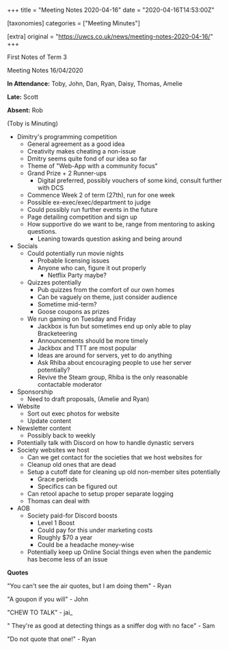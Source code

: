 +++
title = "Meeting Notes 2020-04-16"
date = "2020-04-16T14:53:00Z"

[taxonomies]
categories = ["Meeting Minutes"]

[extra]
original = "https://uwcs.co.uk/news/meeting-notes-2020-04-16/"
+++

<p>First Notes of Term 3</p>

<!-- more -->

Meeting Notes 16/04/2020

**In Attendance:** Toby, John, Dan, Ryan, Daisy, Thomas, Amelie

**Late:** Scott

**Absent:** Rob

(Toby is Minuting)

  - Dimitry's programming competition
      - General agreement as a good idea
      - Creativity makes cheating a non-issue
      - Dmitry seems quite fond of our idea so far
      - Theme of "Web-App with a community focus"
      - Grand Prize + 2 Runner-ups
          - Digital preferred, possibly vouchers of some kind, consult further with DCS
      - Commence Week 2 of term (27th), run for one week
      - Possible ex-exec/exec/department to judge
      - Could possibly run further events in the future
      - Page detailing competition and sign up
      - How supportive do we want to be, range from mentoring to asking questions.
          - Leaning towards question asking and being around
  - Socials
      - Could potentially run movie nights
          - Probable licensing issues
          - Anyone who can, figure it out properly
              - Netflix Party maybe?
      - Quizzes potentially
          - Pub quizzes from the comfort of our own homes
          - Can be vaguely on theme, just consider audience
          - Sometime mid-term?
          - Goose coupons as prizes
      - We run gaming on Tuesday and Friday
          - Jackbox is fun but sometimes end up only able to play Bracketeering
          - Announcements should be more timely
          - Jackbox and TTT are most popular
          - Ideas are around for servers, yet to do anything
          - Ask Rhiba about encouraging people to use her server potentially?
          - Revive the Steam group, Rhiba is the only reasonable contactable moderator
  - Sponsorship
      - Need to draft proposals, (Amelie and Ryan)
  - Website
      - Sort out exec photos for website
      - Update content
  - Newsletter content
      - Possibly back to weekly
  - Potentially talk with Discord on how to handle dynastic servers
  - Society websites we host
      - Can we get contact for the societies that we host websites for
      - Cleanup old ones that are dead
      - Setup a cutoff date for cleaning up old non-member sites potentially
          - Grace periods
          - Specifics can be figured out
      - Can retool apache to setup proper separate logging
      - Thomas can deal with
  - AOB
      - Society paid-for Discord boosts
          - Level 1 Boost
          - Could pay for this under marketing costs
          - Roughly $70 a year
          - Could be a headache money-wise
      - Potentially keep up Online Social things even when the pandemic has become less of an issue

**Quotes**

"You can't see the air quotes, but I am doing them" - Ryan

"A goupon if you will" - John

"CHEW TO TALK" - jai\_

" They're as good at detecting things as a sniffer dog with no face" - Sam

"Do not quote that one\!" - Ryan

